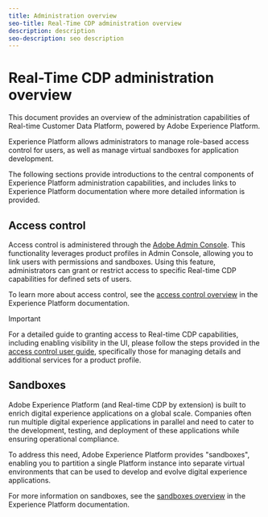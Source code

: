 ```yaml
---
title: Administration overview
seo-title: Real-Time CDP administration overview
description: description
seo-description: seo description
---
```


# Real-Time CDP administration overview

This document provides an overview of the administration capabilities of Real-time Customer Data Platform, powered by Adobe Experience Platform. 

Experience Platform allows administrators to manage role-based access control for users, as well as manage virtual sandboxes for application development. 

The following sections provide introductions to the central components of Experience Platform administration capabilities, and includes links to Experience Platform documentation where more detailed information is provided.

## Access control

Access control is administered through the [Adobe Admin Console](http://adminconsole.adobe.com). This functionality leverages product profiles in Admin Console, allowing you to link users with permissions and sandboxes. Using this feature, administrators can grant or restrict access to specific Real-time CDP capabilities for defined sets of users.

To learn more about access control, see the [access control overview](../../access-control/home.md) in the Experience Platform documentation.

>[!IMPORTANT]
>For a detailed guide to granting access to Real-time CDP capabilities, including enabling visibility in the UI, please follow the steps provided in the [access control user guide](../../access-control/ui/overview.md), specifically those for managing details and additional services for a product profile.

## Sandboxes

Adobe Experience Platform (and Real-time CDP by extension) is built to enrich digital experience applications on a global scale. Companies often run multiple digital experience applications in parallel and need to cater to the development, testing, and deployment of these applications while ensuring operational compliance.

To address this need, Adobe Experience Platform provides "sandboxes", enabling you to partition a single Platform instance into separate virtual environments that can be used to develop and evolve digital experience applications.

For more information on sandboxes, see the [sandboxes overview](../../sandboxes/home.md) in the Experience Platform documentation.